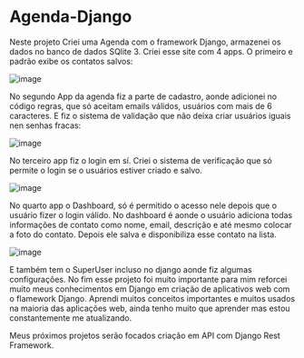 # Agenda-Django

Neste projeto Criei uma Agenda com o framework Django, armazenei os dados no banco de dados SQlite 3.
Criei esse site com 4 apps. O primeiro e padrão exibe os contatos salvos:

![image](https://user-images.githubusercontent.com/104043012/178623136-fae17e5d-b6b1-47c9-a084-0bc4ef626f3e.png)

No segundo App da agenda fiz a parte de cadastro, aonde adicionei no código regras, que só aceitam emails válidos, usuários
com mais de 6 caracteres. E fiz o sistema de validação que não deixa criar usuários iguais nen senhas fracas:

![image](https://user-images.githubusercontent.com/104043012/178623342-7e632124-459b-4f02-be89-76e6c2817284.png)

No terceiro app fiz o login em sí. Criei o sistema de verificação que só permite o login se o usuários estiver criado
e salvo.

![image](https://user-images.githubusercontent.com/104043012/178623681-ee1822e6-e9e5-4acb-be08-fb7ecc7519d2.png)

No quarto app o Dashboard, só é permitido o acesso nele depois que o usuário fizer o login válido.
No dashboard é aonde o usuário adiciona todas informações de contato como nome, email, descrição e até mesmo colocar a foto
do contato. Depois ele salva e disponibiliza esse contato na lista.

![image](https://user-images.githubusercontent.com/104043012/178624884-38137534-d8e4-48d4-ad7d-f7658caf1c10.png)

E também tem o SuperUser incluso no django aonde fiz algumas configurações. No fim esse projeto foi muito importante para mim
reforcei muito meus conhecimentos em Django em criação de aplicativos web com o flamework Django. Aprendi muitos conceitos importantes 
e muitos usados na maioria das aplicações web, ainda tenho muito que aprender mas estou constantemente me atualizando.

Meus próximos projetos serão focados criação em API com Django Rest Framework.
